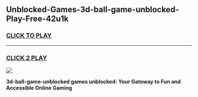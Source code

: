 
## Unblocked-Games-3d-ball-game-unblocked-Play-Free-42u1k
<h3>
<a href="https://premium76.site?title=3d-ball-game-unblocked&ref=09A">CLICK TO PLAY</a></h3>
<hr>

<h3>
<a href="https://premium76.site?title=3d-ball-game-unblocked&ref=09A">CLICK 2 PLAY</a>
  
</h3>

<a href="https://premium76.site?title=3d-ball-game-unblocked&ref=09A"><img src="https://clearcache.store/games.png"></a>


**3d-ball-game-unblocked games unblocked: Your Gateway to Fun and Accessible Online Gaming**
